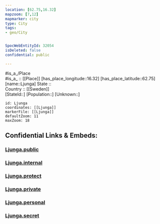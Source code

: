 ```yaml
---
location: [62.75,16.32] 
mapzoom: [7,12] 
mapmarker: city 
type: City
tags:
- geo/City


SpocWebEntityId: 32054
isDeleted: false
confidential: public

---
```

#is_a_/Place  
#is_a_ :: [[Place]] 
[has_place_longitude::16.32] 
[has_place_latitude::62.75] 
[name::Ljunga] 
State ::  
Country :: [[Sweden]]  
[StateId::] 
[Population::] 
[Unknown::] 


```leaflet
id: Ljunga
coordinates: [[Ljunga]] 
markerFile: [[Ljunga]] 
defaultZoom: 11 
maxZoom: 18
```


## Confidential Links & Embeds: 

### [Ljunga.public](/_public/\Earth\Continent\Europe\Europe~North\Sweden\Provinces~Sweden\Jämtland\CityLjunga.public.md) 

### [Ljunga.internal](/_internal/\Earth\Continent\Europe\Europe~North\Sweden\Provinces~Sweden\Jämtland\CityLjunga.internal.md) 

### [Ljunga.protect](/_protect/\Earth\Continent\Europe\Europe~North\Sweden\Provinces~Sweden\Jämtland\CityLjunga.protect.md) 

### [Ljunga.private](/_private/\Earth\Continent\Europe\Europe~North\Sweden\Provinces~Sweden\Jämtland\CityLjunga.private.md) 

### [Ljunga.personal](/_personal/\Earth\Continent\Europe\Europe~North\Sweden\Provinces~Sweden\Jämtland\CityLjunga.personal.md) 

### [Ljunga.secret](/_secret/\Earth\Continent\Europe\Europe~North\Sweden\Provinces~Sweden\Jämtland\CityLjunga.secret.md)

